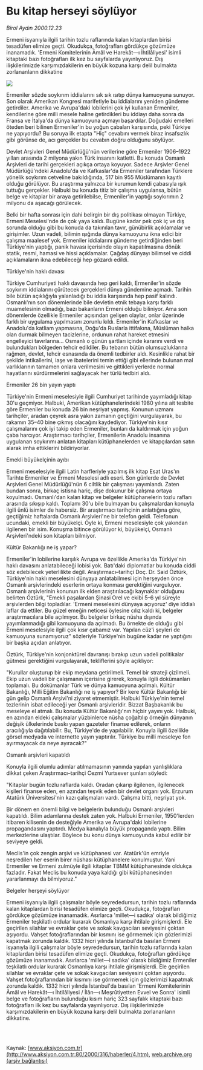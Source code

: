 # Bu kitap herseyi söylüyor

*Birol Aydın 2000.12.23*

<div>
 <p class="spot">
  Ermeni isyanıyla ilgili tarihin tozlu  raflarında kalan kitaplardan birisi  tesadüfen elimize geçti. Okudukça, fotoğrafları gördükçe gözümüze  inanamadık. 'Ermeni  Komitelerinin Âmâl ve Harekât—ı  İhtilâliyesi' isimli kitaptaki bazı  fotoğrafları ilk kez bu sayfalarda  yayınlıyoruz. Dış ilişkilerimizde  karşımızdakilerin en büyük kozuna  karşı delil bulmakta  zorlananların dikkatine
 </p>
 <p class="metin">
 </p>
 <img border="0" src="/web/20020325025811im_/http://www.aksiyon.com.tr/2000/316/resimler/Bu.jpg"/>
 <p class="metin">
  Ermeniler sözde soykırım iddialarını sık sık ısıtıp dünya kamuoyuna sunuyor. Son olarak Amerikan Kongresi marifetiyle bu iddialarını yeniden gündeme getirdiler. Amerika ve Avrupa'daki lobilerini çok iyi kullanan Ermeniler, kendilerine göre milli mesele haline getirdikleri bu iddiayı daha sonra da Fransa ve İtalya'da dünya kamuoyuna açmayı başardılar. Doğudaki emelleri öteden beri bilinen Ermeniler'in bu yoğun çabaları karşısında, peki Türkiye ne yapıyordu? Bu soruya ilk etapta "Hiç" cevabını vermek biraz insafsızlık gibi görünse de, acı gerçekler bu cevabın doğru olduğunu söylüyor.
 </p>
 <p class="metin">
  Devlet Arşivleri Genel Müdürlüğü'nün verilerine göre Ermeniler 1906–1922 yılları arasında 2 milyona yakın Türk insanını katletti. Bu konuda Osmanlı Arşivleri de tarihi gerçekleri açıkça ortaya koyuyor. Sadece Arşivler Genel Müdürlüğü'ndeki Anadolu'da ve Kafkaslar'da Ermeniler tarafından Türklere yönelik soykırım cetveline bakıldığında, 517 bin 955 Müslümanın kayıtlı olduğu görülüyor. Bu araştırma yalnızca bir kurumun kendi çabasıyla ışık tuttuğu gerçekler. Halbuki bu konuda titiz bir çalışma uygulansa, bütün belge ve kitaplar bir araya getirilebilse, Ermeniler'in yaptığı soykırımın 2 milyonu da aşacağı görülecek.
 </p>
 <p class="metin">
  Belki bir hafta sonrası için dahi belirgin bir dış politikası olmayan Türkiye, Ermeni Meselesi'nde de çok yaya kaldı. Bugüne kadar pek çok iç ve dış sorunda olduğu gibi bu konuda da takınılan tavır, günübirlik açıklamalar ve girişimler. Uzun vadeli, bilimin ışığında dünya kamuoyunu ikna edici bir çalışma maalesef yok. Ermeniler iddialarını gündeme getirdiğinden beri Türkiye'nin yaptığı, panik havası içerisinde olayın kapatılmasına dönük statik, resmi, hamasi ve hissi açıklamalar. Çağdaş dünyayı bilimsel ve ciddi açıklamaların ikna edebileceği hep gözardı edildi.
 </p>
 <p class="metin">
  Türkiye'nin haklı davası
 </p>
 <p class="metin">
  Türkiye Cumhuriyeti haklı davasında hep geri kaldı, Ermeniler'in sözde soykırım iddialarını çürütecek gerçekleri dünya gündemine açmadı. Tarihin bile bütün açıklığıyla yalanladığı bu iddia karşısında hep pasif kalındı. Osmanlı'nın son dönemlerinde bile devletin etnik tebaya karşı farklı muamelesinin olmadığı, bazı bakanların Ermeni olduğu biliniyor. Ama son dönemlerde özellikle Ermeniler açısından gelişen olaylar, onlar üzerinde farklı bir uygulama yapılmasını zorunlu kıldı. Ermeniler'in Kafkaslar ve Anadolu'da katliam yapmasına, Doğu'da Ruslarla ittifakına, Müslüman halka olan durmak bilmeyen tacizlerine, ordunun rahat hareket etmesini engelleyici tavırlarına... Osmanlı o günün şartları içinde kararını verdi ve bulundukları bölgeden tehcir edildiler. Bu tebanın bütün olumsuzluklarına rağmen, devlet, tehcir esnasında da önemli tedbirler aldı. Kesinlikle rahat bir şekilde intikallerini, iaşe ve ibatelerini temin ettiği gibi ellerinde bulunan mal varlıklarının tamamen onlara verilmesini ve gittikleri yerlerde normal hayatlarını sürdürmelerini sağlayacak her türlü tedbiri aldı.
 </p>
 <p class="metin">
  Ermeniler 26 bin yayın yaptı
 </p>
 <p class="metin">
  Türkiye'nin Ermeni meselesiyle ilgili Cumhuriyet tarihinde yayımladığı kitap 30'u geçmiyor. Halbuki, Amerikan kütüphanelerindeki 1980 yılına ait tesbite göre Ermeniler bu konuda 26 bin neşriyat yapmış. Konunun uzmanı tarihçiler, aradan çeyrek asra yakın zamanın geçtiğini vurgulayarak, bu rakamın 35–40 bine çıkmış olacağını kaydediyor. Türkiye'nin kısır çalışmalarını çok iyi takip eden Ermeniler, bunları da kaldırmak için yoğun çaba harcıyor. Araştırmacı tarihçiler, Ermenilerin Anadolu insanına uygulanan soykırımı anlatan kitapları kütüphanelerden ve kitapçılardan satın alarak imha ettiklerini bildiriyorlar.
 </p>
 <p class="metin">
  Emekli büyükelçinin ayıbı
 </p>
 <p class="metin">
  Ermeni meselesiyle ilgili Latin harfleriyle yazılmış ilk kitap Esat Uras'ın Tarihte Ermeniler ve Ermeni Meselesi adlı eseri. Son günlerde de Devlet Arşivleri Genel Müdürlüğü'nün 6 ciltlik bir çalışması yayımlandı. Zaten bundan sonra, birkaç istisna hariç, dişe dokunur bir çalışma ortaya koyulmadı. Osmanlı'dan kalan kitap ve belgeler kütüphanelerin tozlu rafları arasında sıkışıp kaldı. Toplamı 30'u bile bulmayan bu çalışmalardan konuyla ilgili ünlü isimler de habersiz. Bir araştırmacı tarihçinin anlattığına göre, geçtiğimiz haftalarda Osmanlı Arşivleri'ne bir telefon geldi. Telefonun ucundaki, emekli bir büyükelçi. Öyle ki, Ermeni meselesiyle çok yakından ilgilenen bir isim. Konuşma bitince görülüyor ki, büyükelçi, Osmanlı Arşivleri'ndeki son kitapları bilmiyor.
 </p>
 <p class="metin">
  Kültür Bakanlığı ne iş yapar?
 </p>
 <p class="metin">
  Ermeniler'in lobilerine karşılık Avrupa ve özellikle Amerika'da Türkiye'nin haklı davasını anlatabileceği lobisi yok. Batı'daki diplomatlar bu konuda ciddi söz edebilecek yeterlilikte değil. Araştırmacı–tarihçi Doç. Dr. Said Öztürk, Türkiye'nin haklı meselesini dünyaya anlatabilmesi için herşeyden önce Osmanlı arşivlerindeki eserlerin ortaya konması gerektiğini vurguluyor. Osmanlı arşivlerinin konunun ilk elden araştırılacağı kaynaklar olduğunu belirten Öztürk, "Emekli paşalardan Şinasi Orel ve ekibi 5–6 yıl süreyle arşivlerden bilgi topladılar. 'Ermeni meselesini dünyaya açıyoruz' diye iddialı laflar da ettiler. Bu güzel emeğin neticesi öylesine cılız kaldı ki, belgeler araştırmacılara bile açılmıyor. Bu belgeler birkaç nüsha dışında yayımlanmadığı gibi kamuoyuna da açılmadı. Bu örnekte de olduğu gibi Ermeni meselesiyle ilgili çok kısır çabamız var. Yapılan cüz'i şeyleri de kamuoyuna sunamıyoruz" sözleriyle Türkiye'nin bugüne kadar ne yaptığını bir başka açıdan anlatıyor.
 </p>
 <p class="metin">
  Öztürk, Türkiye'nin konjonktürel davranışı bırakıp uzun vadeli politikalar gütmesi gerektiğini vurgulayarak, tekliflerini şöyle açıklıyor:
 </p>
 <p class="metin">
  "Kurullar oluşturup bir ekip meydana getirilmeli. Temel bir strateji çizilmeli. Ekip uzun vadeli bir çalışmanın içerisine girerek, konuyla ilgili dokümanları toplamalı. Bu dokümanlar Türk ve dünya kamuoyuna açılmalı. Kültür Bakanlığı, Milli Eğitim Bakanlığı ne iş yapıyor? Bir kere Kültür Bakanlığı bir gün gelip Osmanlı Arşivi'ni ziyaret etmemiştir. Halbuki Türkiye'nin temel tezlerinin isbat edileceği yer Osmanlı arşivleridir. Bizzat Başbakanlık bu meseleye el atmalı. Bu konuda Kültür Bakanlığı'nın hiçbir yayını yok. Halbuki, en azından eldeki çalışmalar yüzbinlerce nüsha çoğaltılıp örneğin dünyanın değişik ülkelerinde baskı yapan gazeteler finanse edilerek, onların aracılığıyla dağıtılabilir. Bu, Türkiye'de de yapılabilir. Konuyla ilgili özellikle görsel medyada ve internette yayın yaptırılır. Türkiye bu milli meseleye fon ayırmayacak da neye ayıracak?"
 </p>
 <p class="metin">
  Osmanlı arşivleri kapatıldı
 </p>
 <p class="metin">
  Konuyla ilgili olumlu adımlar atılmamasının yanında yapılan yanlışlıklara dikkat çeken Araştırmacı–tarihçi Cezmi Yurtsever şunları söyledi:
 </p>
 <p class="metin">
  "Kitaplar bugün tozlu raflarda kaldı. Oradan çıkarıp ilgilenen, ilgilenecek kişileri finanse eden, en azından teşvik eden bir devlet organı yok. Erzurum Atatürk Üniversitesi'nin kazı çalışmaları vardı. Çalışma bitti, neşriyat yok.
 </p>
 <p class="metin">
  Bir dönem en önemli bilgi ve belgelerin bulunduğu Osmanlı arşivleri kapatıldı. Bilim adamlarına destek zaten yok. Halbuki Ermeniler, 1950'lerden itibaren kilisenin de desteğiyle Amerika ve Avrupa'daki lobilerine propagandasını yaptırdı. Medya kanalıyla büyük propaganda yaptı. Bilim merkezlerine ulaştılar. Böylece bu konu dünya kamuoyunda kabul edilir bir seviyeye geldi.
 </p>
 <p class="metin">
  Meclis'in çok zengin arşivi ve kütüphanesi var. Atatürk'ün emriyle neşredilen her eserin birer nüshası kütüphanelere konulmuştur. Yani Ermeniler ve Ermeni zulmüyle ilgili kitaplar TBMM kütüphanesinde oldukça fazladır. Fakat Meclis bu konuda yaya kaldığı gibi kütüphanesinden yararlanmayı da bilmiyoruz."
 </p>
 <p class="metin">
  Belgeler herşeyi söylüyor
 </p>
 <p class="metin">
  Ermeni isyanıyla ilgili çalışmalar böyle seyrededursun, tarihin tozlu raflarında kalan kitaplardan birisi tesadüfen elimize geçti. Okudukça, fotoğrafları gördükçe gözümüze inanamadık. Asırlarca 'millet—i sadıka' olarak bildiğimiz Ermeniler teşkilatlı ordular kurarak Osmanlıya karşı ihtilale girişmişlerdi. Ele geçirilen silahlar ve evraklar çete ve sokak kavgacıları seviyesini çoktan aşıyordu. Vahşet fotoğraflarından bir kısmını ise görmemek için gözlerimizi kapatmak zorunda kaldık. 1332 hicri yılında İstanbul'da basılan Ermeni isyanıyla ilgili çalışmalar böyle seyrededursun, tarihin tozlu raflarında kalan kitaplardan birisi tesadüfen elimize geçti. Okudukça, fotoğrafları gördükçe gözümüze inanamadık. Asırlarca 'millet—i sadıka' olarak bildiğimiz Ermeniler teşkilatlı ordular kurarak Osmanlıya karşı ihtilale girişmişlerdi. Ele geçirilen silahlar ve evraklar çete ve sokak kavgacıları seviyesini çoktan aşıyordu. Vahşet fotoğraflarından bir kısmını ise görmemek için gözlerimizi kapatmak zorunda kaldık. 1332 hicri yılında İstanbul'da basılan 'Ermeni Komitelerinin Âmâl ve Harekât—ı İhtilâliyesi / İlân—ı Meşrûtiyetten Evvel ve Sonra' isimli belge ve fotoğrafların bulunduğu kısım hariç 323 sayfalık kitaptaki bazı fotoğrafları ilk kez bu sayfalarda yayınlıyoruz. Dış ilişkilerimizde karşımızdakilerin en büyük kozuna karşı delil bulmakta zorlananların dikkatine.
 </p>
 <p class="metin">
 </p>
 <br/>
 <br/>
</div>

Kaynak: [www.aksiyon.com.tr](http://www.aksiyon.com.tr:80/2000/316/haberler/4.htm), [web.archive.org (arşiv bağlantısı)](http://web.archive.org/web/20020325025811/http://www.aksiyon.com.tr:80/2000/316/haberler/4.htm)
